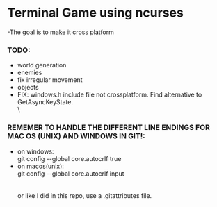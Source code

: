 # Terminal Game using ncurses

-The goal is to make it cross platform

### TODO:
- world generation
- enemies
- fix irregular movement
- objects
- FIX: windows.h include file not crossplatform. Find alternative to GetAsyncKeyState.
\
\
### REMEMER TO HANDLE THE DIFFERENT LINE ENDINGS FOR MAC OS (UNIX) AND WINDOWS IN GIT!:
- on windows:\
git config --global core.autocrlf true
- on macos(unix):\
git config --global core.autocrlf input \
\
\
or like I did in this repo, use a .gitattributes file.
